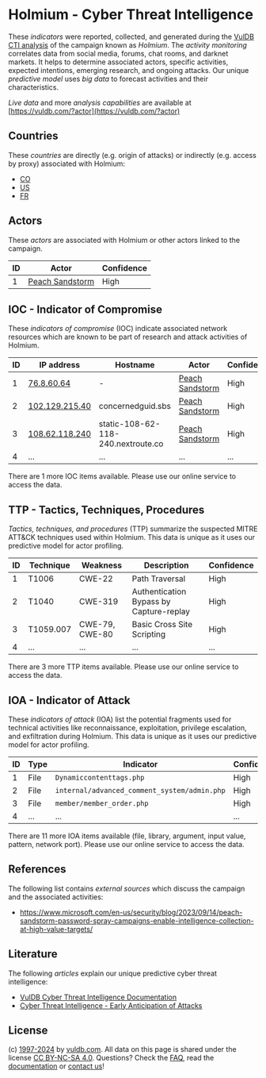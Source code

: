 # Holmium - Cyber Threat Intelligence

These _indicators_ were reported, collected, and generated during the [VulDB CTI analysis](https://vuldb.com/?kb.cti) of the campaign known as _Holmium_. The _activity monitoring_ correlates data from social media, forums, chat rooms, and darknet markets. It helps to determine associated actors, specific activities, expected intentions, emerging research, and ongoing attacks. Our unique _predictive model_ uses _big data_ to forecast activities and their characteristics.

_Live data_ and more _analysis capabilities_ are available at [https://vuldb.com/?actor](https://vuldb.com/?actor)

## Countries

These _countries_ are directly (e.g. origin of attacks) or indirectly (e.g. access by proxy) associated with Holmium:

* [CO](https://vuldb.com/?country.co)
* [US](https://vuldb.com/?country.us)
* [FR](https://vuldb.com/?country.fr)

## Actors

These _actors_ are associated with Holmium or other actors linked to the campaign.

ID | Actor | Confidence
-- | ----- | ----------
1 | [Peach Sandstorm](https://vuldb.com/?actor.peach_sandstorm) | High

## IOC - Indicator of Compromise

These _indicators of compromise_ (IOC) indicate associated network resources which are known to be part of research and attack activities of Holmium.

ID | IP address | Hostname | Actor | Confidence
-- | ---------- | -------- | ----- | ----------
1 | [76.8.60.64](https://vuldb.com/?ip.76.8.60.64) | - | [Peach Sandstorm](https://vuldb.com/?actor.peach_sandstorm) | High
2 | [102.129.215.40](https://vuldb.com/?ip.102.129.215.40) | concernedguid.sbs | [Peach Sandstorm](https://vuldb.com/?actor.peach_sandstorm) | High
3 | [108.62.118.240](https://vuldb.com/?ip.108.62.118.240) | static-108-62-118-240.nextroute.co | [Peach Sandstorm](https://vuldb.com/?actor.peach_sandstorm) | High
4 | ... | ... | ... | ...

There are 1 more IOC items available. Please use our online service to access the data.

## TTP - Tactics, Techniques, Procedures

_Tactics, techniques, and procedures_ (TTP) summarize the suspected MITRE ATT&CK techniques used within Holmium. This data is unique as it uses our predictive model for actor profiling.

ID | Technique | Weakness | Description | Confidence
-- | --------- | -------- | ----------- | ----------
1 | T1006 | CWE-22 | Path Traversal | High
2 | T1040 | CWE-319 | Authentication Bypass by Capture-replay | High
3 | T1059.007 | CWE-79, CWE-80 | Basic Cross Site Scripting | High
4 | ... | ... | ... | ...

There are 3 more TTP items available. Please use our online service to access the data.

## IOA - Indicator of Attack

These _indicators of attack_ (IOA) list the potential fragments used for technical activities like reconnaissance, exploitation, privilege escalation, and exfiltration during Holmium. This data is unique as it uses our predictive model for actor profiling.

ID | Type | Indicator | Confidence
-- | ---- | --------- | ----------
1 | File | `Dynamiccontenttags.php` | High
2 | File | `internal/advanced_comment_system/admin.php` | High
3 | File | `member/member_order.php` | High
4 | ... | ... | ...

There are 11 more IOA items available (file, library, argument, input value, pattern, network port). Please use our online service to access the data.

## References

The following list contains _external sources_ which discuss the campaign and the associated activities:

* https://www.microsoft.com/en-us/security/blog/2023/09/14/peach-sandstorm-password-spray-campaigns-enable-intelligence-collection-at-high-value-targets/

## Literature

The following _articles_ explain our unique predictive cyber threat intelligence:

* [VulDB Cyber Threat Intelligence Documentation](https://vuldb.com/?kb.cti)
* [Cyber Threat Intelligence - Early Anticipation of Attacks](https://www.scip.ch/en/?labs.20201022)

## License

(c) [1997-2024](https://vuldb.com/?kb.changelog) by [vuldb.com](https://vuldb.com/?kb.about). All data on this page is shared under the license [CC BY-NC-SA 4.0](https://creativecommons.org/licenses/by-nc-sa/4.0/). Questions? Check the [FAQ](https://vuldb.com/?kb.faq), read the [documentation](https://vuldb.com/?kb) or [contact us](https://vuldb.com/?contact)!
